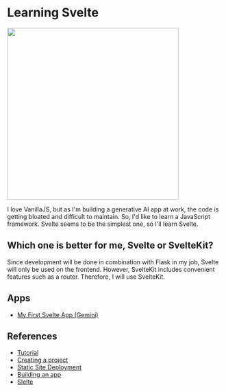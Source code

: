 # Learning Svelte

<img src="./docs/MyFirstSvelteApp.jpg" width=400>

I love VanillaJS, but as I'm building a generative AI app at work, the code is getting bloated and difficult to maintain. So, I'd like to learn a JavaScript framework. Svelte seems to be the simplest one, so I'll learn Svelte.

## Which one is better for me, Svelte or SvelteKit?

Since development will be done in combination with Flask in my job, Svelte will only be used on the frontend. However, SvelteKit includes convenient features such as a router. Therefore, I will use SvelteKit.

## Apps

- [My First Svelte App (Gemini)](./gemini)

## References

- [Tutorial](https://svelte.dev/tutorial/kit/introducing-sveltekit)
- [Creating a project](https://svelte.dev/docs/kit/creating-a-project)
- [Static Site Deployment](https://svelte.dev/docs/kit/adapter-static)
- [Building an app](https://svelte.dev/docs/kit/building-your-app)
- [Slelte](https://threlte.xyz/)
